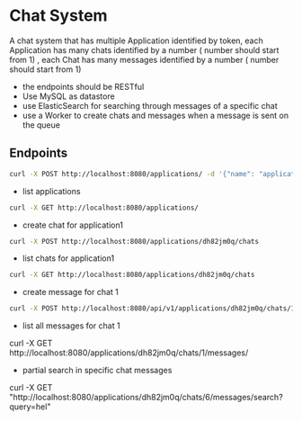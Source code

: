 # Chat System

A chat system that has multiple Application identified by token, each Application has many chats identified by a number ( number should start from 1) , each Chat has many messages identified by a number ( number should start from 1)

- the endpoints should be RESTful
- Use MySQL as datastore
- use ElasticSearch for searching through messages of a specific chat
- use a Worker to create chats and messages when a message is sent on the queue

## Endpoints

```bash
curl -X POST http://localhost:8080/applications/ -d '{"name": "application1"}' -H "Content-Type: application/json"
```

- list applications

```bash
curl -X GET http://localhost:8080/applications/
```

- create chat for application1

```bash
curl -X POST http://localhost:8080/applications/dh82jm0q/chats
```

- list chats for application1
  
```bash
curl -X GET http://localhost:8080/applications/dh82jm0q/chats
```

- create message for chat 1

```bash
curl -X POST http://localhost:8080/api/v1/applications/dh82jm0q/chats/1/messages/ -d '{"body": "hello"}' -H "Content-Type: application/json"
```

- list all messages for chat 1

curl -X GET http://localhost:8080/applications/dh82jm0q/chats/1/messages/

- partial search in specific chat messages 

curl -X GET "http://localhost:8080/applications/dh82jm0q/chats/6/messages/search?query=hel"
